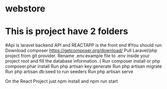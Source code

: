 # webstore

# This is project have 2 folders
#Api is laravel backend API and REACTAPP is the front end
#You should run 
Download composer https://getcomposer.org/download/
Pull Laravel/php project from git provider.
Rename .env.example file to .env inside your project root and fill the database information. (
Run composer install or php composer.phar install
Run php artisan key:generate
Run php artisan migrate
Run php artisan db:seed to run seeders 
Run php artisan serve

On the React Project just npm install and npm run start
